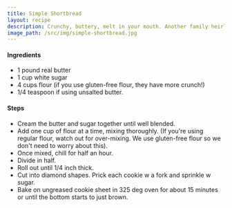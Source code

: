 ```yaml
---
title: Simple Shortbread
layout: recipe
description: Crunchy, buttery, melt in your mouth. Another family heirloom recipe, this simple recipe is the perfect shortbread!
image_path: /src/img/simple-shortbread.jpg
---
```


#### Ingredients
- 1 pound real butter
- 1 cup white sugar
- 4 cups flour (if you use gluten-free flour, they have more crunch!)
- 1/4 teaspoon if using unsalted butter.

#### Steps
- Cream the butter and sugar together until well blended.
- Add one cup of flour at a time, mixing thoroughly. (If you're using regular flour, watch out for over-mixing. We use gluten-free flour so we don't need to worry about this).
- Once mixed, chill for half an hour.
- Divide in half. 
- Roll out until 1/4 inch thick.
- Cut into diamond shapes. Prick each cookie w a fork and sprinkle w sugar.
- Bake on ungreased cookie sheet in 325 deg oven for about 15 minutes or until the bottom starts to just brown.